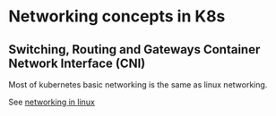 # Networking concepts in K8s

## Switching, Routing and Gateways Container Network Interface (CNI)

Most of kubernetes basic networking is the same as linux networking.

See [networking in linux](../linux-and-bash/networking.md)
